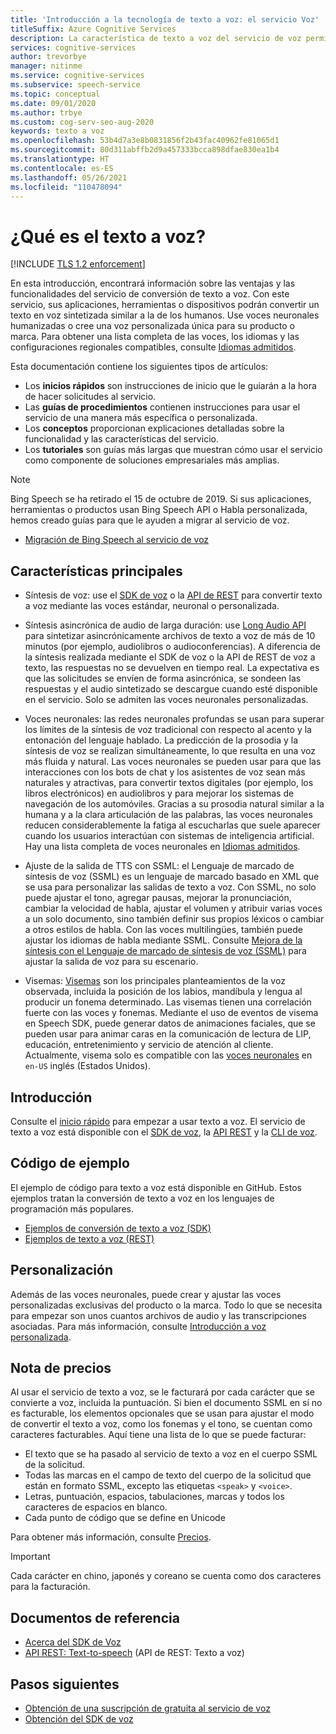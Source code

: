 ```yaml
---
title: 'Introducción a la tecnología de texto a voz: el servicio Voz'
titleSuffix: Azure Cognitive Services
description: La característica de texto a voz del servicio de voz permite que sus aplicaciones, herramientas o dispositivos conviertan el texto en una voz sintetizada natural similar a la humana. En este artículo, encontrará información general sobre las ventajas y las funcionalidades del servicio de conversión de texto a voz.
services: cognitive-services
author: trevorbye
manager: nitinme
ms.service: cognitive-services
ms.subservice: speech-service
ms.topic: conceptual
ms.date: 09/01/2020
ms.author: trbye
ms.custom: cog-serv-seo-aug-2020
keywords: texto a voz
ms.openlocfilehash: 53b4d7a3e8b0831856f2b43fac40962fe81065d1
ms.sourcegitcommit: 80d311abffb2d9a457333bcca898dfae830ea1b4
ms.translationtype: HT
ms.contentlocale: es-ES
ms.lasthandoff: 05/26/2021
ms.locfileid: "110478094"
---
```

# <a name="what-is-text-to-speech"></a>¿Qué es el texto a voz?

[!INCLUDE [TLS 1.2 enforcement](../../../includes/cognitive-services-tls-announcement.md)]

En esta introducción, encontrará información sobre las ventajas y las funcionalidades del servicio de conversión de texto a voz. Con este servicio, sus aplicaciones, herramientas o dispositivos podrán convertir un texto en voz sintetizada similar a la de los humanos. Use voces neuronales humanizadas o cree una voz personalizada única para su producto o marca. Para obtener una lista completa de las voces, los idiomas y las configuraciones regionales compatibles, consulte [Idiomas admitidos](language-support.md#text-to-speech).

Esta documentación contiene los siguientes tipos de artículos:

* Los **inicios rápidos** son instrucciones de inicio que le guiarán a la hora de hacer solicitudes al servicio.
* Las **guías de procedimientos** contienen instrucciones para usar el servicio de una manera más específica o personalizada.
* Los **conceptos** proporcionan explicaciones detalladas sobre la funcionalidad y las características del servicio.
* Los **tutoriales** son guías más largas que muestran cómo usar el servicio como componente de soluciones empresariales más amplias.

> [!NOTE]
> Bing Speech se ha retirado el 15 de octubre de 2019. Si sus aplicaciones, herramientas o productos usan Bing Speech API o Habla personalizada, hemos creado guías para que le ayuden a migrar al servicio de voz.
> - [Migración de Bing Speech al servicio de voz](how-to-migrate-from-bing-speech.md)

## <a name="core-features"></a>Características principales

* Síntesis de voz: use el [SDK de voz](./get-started-text-to-speech.md) o la [API de REST](rest-text-to-speech.md) para convertir texto a voz mediante las voces estándar, neuronal o personalizada.

* Síntesis asincrónica de audio de larga duración: use [Long Audio API](long-audio-api.md) para sintetizar asincrónicamente archivos de texto a voz de más de 10 minutos (por ejemplo, audiolibros o audioconferencias). A diferencia de la síntesis realizada mediante el SDK de voz o la API de REST de voz a texto, las respuestas no se devuelven en tiempo real. La expectativa es que las solicitudes se envíen de forma asincrónica, se sondeen las respuestas y el audio sintetizado se descargue cuando esté disponible en el servicio. Solo se admiten las voces neuronales personalizadas.

* Voces neuronales: las redes neuronales profundas se usan para superar los límites de la síntesis de voz tradicional con respecto al acento y la entonación del lenguaje hablado. La predicción de la prosodia y la síntesis de voz se realizan simultáneamente, lo que resulta en una voz más fluida y natural. Las voces neuronales se pueden usar para que las interacciones con los bots de chat y los asistentes de voz sean más naturales y atractivas, para convertir textos digitales (por ejemplo, los libros electrónicos) en audiolibros y para mejorar los sistemas de navegación de los automóviles. Gracias a su prosodia natural similar a la humana y a la clara articulación de las palabras, las voces neuronales reducen considerablemente la fatiga al escucharlas que suele aparecer cuando los usuarios interactúan con sistemas de inteligencia artificial. Hay una lista completa de voces neuronales en [Idiomas admitidos](language-support.md#text-to-speech).

* Ajuste de la salida de TTS con SSML: el Lenguaje de marcado de síntesis de voz (SSML) es un lenguaje de marcado basado en XML que se usa para personalizar las salidas de texto a voz. Con SSML, no solo puede ajustar el tono, agregar pausas, mejorar la pronunciación, cambiar la velocidad de habla, ajustar el volumen y atribuir varias voces a un solo documento, sino también definir sus propios léxicos o cambiar a otros estilos de habla. Con las voces multilingües, también puede ajustar los idiomas de habla mediante SSML. Consulte [Mejora de la síntesis con el Lenguaje de marcado de síntesis de voz (SSML)](speech-synthesis-markup.md) para ajustar la salida de voz para su escenario. 

* Visemas: [Visemas](how-to-speech-synthesis-viseme.md) son los principales planteamientos de la voz observada, incluida la posición de los labios, mandíbula y lengua al producir un fonema determinado. Las visemas tienen una correlación fuerte con las voces y fonemas. Mediante el uso de eventos de visema en Speech SDK, puede generar datos de animaciones faciales, que se pueden usar para animar caras en la comunicación de lectura de LIP, educación, entretenimiento y servicio de atención al cliente. Actualmente, visema solo es compatible con las [voces neuronales](language-support.md#text-to-speech) en `en-US` inglés (Estados Unidos).

## <a name="get-started"></a>Introducción

Consulte el [inicio rápido](get-started-text-to-speech.md) para empezar a usar texto a voz. El servicio de texto a voz está disponible con el [SDK de voz](speech-sdk.md), la [API REST](rest-text-to-speech.md) y la [CLI de voz](spx-overview.md).

## <a name="sample-code"></a>Código de ejemplo

El ejemplo de código para texto a voz está disponible en GitHub. Estos ejemplos tratan la conversión de texto a voz en los lenguajes de programación más populares.

- [Ejemplos de conversión de texto a voz (SDK)](https://github.com/Azure-Samples/cognitive-services-speech-sdk)
- [Ejemplos de texto a voz (REST)](https://github.com/Azure-Samples/Cognitive-Speech-TTS)

## <a name="customization"></a>Personalización

Además de las voces neuronales, puede crear y ajustar las voces personalizadas exclusivas del producto o la marca. Todo lo que se necesita para empezar son unos cuantos archivos de audio y las transcripciones asociadas. Para más información, consulte [Introducción a voz personalizada](how-to-custom-voice.md).

## <a name="pricing-note"></a>Nota de precios

Al usar el servicio de texto a voz, se le facturará por cada carácter que se convierte a voz, incluida la puntuación. Si bien el documento SSML en sí no es facturable, los elementos opcionales que se usan para ajustar el modo de convertir el texto a voz, como los fonemas y el tono, se cuentan como caracteres facturables. Aquí tiene una lista de lo que se puede facturar:

- El texto que se ha pasado al servicio de texto a voz en el cuerpo SSML de la solicitud.
- Todas las marcas en el campo de texto del cuerpo de la solicitud que están en formato SSML, excepto las etiquetas `<speak>` y `<voice>`.
- Letras, puntuación, espacios, tabulaciones, marcas y todos los caracteres de espacios en blanco.
- Cada punto de código que se define en Unicode

Para obtener más información, consulte [Precios](https://azure.microsoft.com/pricing/details/cognitive-services/speech-services/).

> [!IMPORTANT]
> Cada carácter en chino, japonés y coreano se cuenta como dos caracteres para la facturación.

## <a name="reference-docs"></a>Documentos de referencia

- [Acerca del SDK de Voz](speech-sdk.md)
- [API REST: Text-to-speech](rest-text-to-speech.md) (API de REST: Texto a voz)

## <a name="next-steps"></a>Pasos siguientes

- [Obtención de una suscripción de gratuita al servicio de voz](overview.md#try-the-speech-service-for-free)
- [Obtención del SDK de voz](speech-sdk.md)
